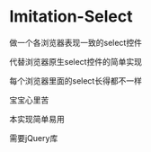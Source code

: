 # Imitation-Select
做一个各浏览器表现一致的select控件

代替浏览器原生select控件的简单实现

每个浏览器里面的select长得都不一样

宝宝心里苦

本实现简单易用

需要jQuery库
